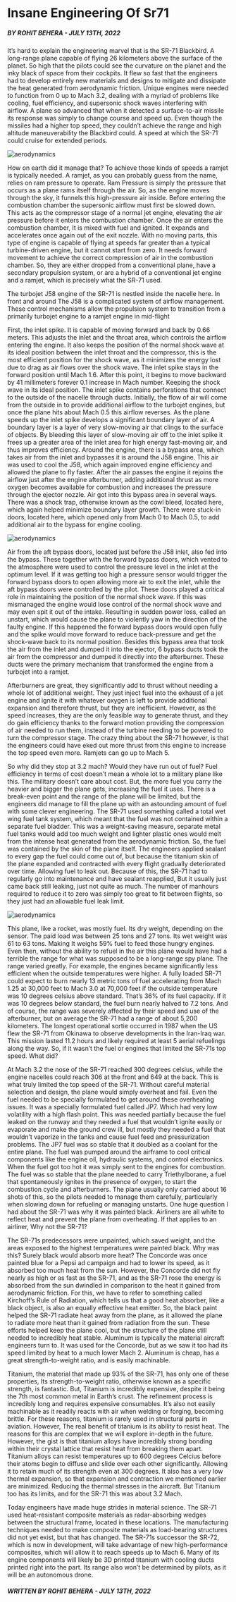 # Insane Engineering Of Sr71

##### *BY  ROHIT BEHERA - JULY 13TH, 2022*

It’s hard to explain the engineering marvel that is the SR-71 Blackbird. A long-range plane capable of flying 26 kilometers above the surface of the planet. So high that the pilots could see the curvature on the planet and the inky black of space from their cockpits. It flew so fast that the engineers had to develop entirely new materials and designs to mitigate and dissipate the heat generated from aerodynamic friction. Unique engines were needed to function from 0 up to Mach 3.2, dealing with a myriad of problems like cooling, fuel efficiency, and supersonic shock waves interfering with airflow. A plane so advanced that when it detected a surface-to-air missile its response was simply to change course and speed up. Even though the missiles had a higher top speed, they couldn’t achieve the range and high altitude maneuverability the Blackbird could. A speed at which the SR-71 could cruise for extended periods.

![aerodynamics](../../assets/images/blog/aerodynamics/2.jpg)

How on earth did it manage that? To achieve those kinds of speeds a ramjet is typically needed. A ramjet, as you can probably guess from the name, relies on ram pressure to operate. Ram Pressure is simply the pressure that occurs as a plane rams itself through the air. So, as the engine moves through the sky, it funnels this high-pressure air inside. Before entering the combustion chamber the supersonic airflow must first be slowed down. This acts as the compressor stage of a normal jet engine, elevating the air pressure before it enters the combustion chamber. Once the air enters the combustion chamber, It is mixed with fuel and ignited. It expands and accelerates once again out of the exit nozzle. With no moving parts, this type of engine is capable of flying at speeds far greater than a typical turbine-driven engine, but it cannot start from zero. It needs forward movement to achieve the correct compression of air in the combustion chamber. So, they are either dropped from a conventional plane, have a secondary propulsion system, or are a hybrid of a conventional jet engine and a ramjet, which is precisely what the SR-71 used.

The turbojet J58 engine of the SR-71 is nestled inside the nacelle here. In front and around The J58 is a complicated system of airflow management. These control mechanisms allow the propulsion system to transition from a primarily turbojet engine to a ramjet engine in mid-flight

First, the inlet spike. It is capable of moving forward and back by 0.66 meters. This adjusts the inlet and the throat area, which controls the airflow entering the engine. It also keeps the position of the normal shock wave at its ideal position between the inlet throat and the compressor, this is the most efficient position for the shock wave, as it minimizes the energy lost due to drag as air flows over the shock wave. The inlet spike stays in the forward position until Mach 1.6. After this point, it begins to move backward by 41 millimeters forever 0.1 increase in Mach number. Keeping the shock wave in its ideal position. The inlet spike contains perforations that connect to the outside of the nacelle through ducts. Initially, the flow of air will come from the outside in to provide additional airflow to the turbojet engines, but once the plane hits about Mach 0.5 this airflow reverses. As the plane speeds up the inlet spike develops a significant boundary layer of air. A boundary layer is a layer of very slow-moving air that clings to the surface of objects. By bleeding this layer of slow-moving air off to the inlet spike it frees up a greater area of the inlet area for high energy fast-moving air, and thus improves efficiency. Around the engine, there is a bypass area, which takes air from the inlet and bypasses it is around the J58 engine. This air was used to cool the J58, which again improved engine efficiency and allowed the plane to fly faster. After the air passes the engine it rejoins the airflow just after the engine afterburner, adding additional thrust as more oxygen becomes available for combustion and increases the pressure through the ejector nozzle. Air got into this bypass area in several ways. There was a shock trap, otherwise known as the cowl bleed, located here, which again helped minimize boundary layer growth. There were stuck-in doors, located here, which opened only from Mach 0 to Mach 0.5, to add additional air to the bypass for engine cooling.

![aerodynamics](../../assets/images/blog/aerodynamics/3.jpg)

Air from the aft bypass doors, located just before the J58 inlet, also fed into the bypass. These together with the forward bypass doors, which vented to the atmosphere were used to control the pressure level in the inlet at the optimum level. If it was getting too high a pressure sensor would trigger the forward bypass doors to open allowing more air to exit the inlet, while the aft bypass doors were controlled by the pilot. These doors played a critical role in maintaining the position of the normal shock wave. If this was mismanaged the engine would lose control of the normal shock wave and may even spit it out of the intake. Resulting in sudden power loss, called an unstart, which would cause the plane to violently yaw in the direction of the faulty engine. If this happened the forward bypass doors would open fully and the spike would move forward to reduce back-pressure and get the shock-wave back to its normal position. Besides this bypass area that took the air from the inlet and dumped it into the ejector, 6 bypass ducts took the air from the compressor and dumped it directly into the afterburner. These ducts were the primary mechanism that transformed the engine from a turbojet into a ramjet.

Afterburners are great, they significantly add to thrust without needing a whole lot of additional weight. They just inject fuel into the exhaust of a jet engine and ignite it with whatever oxygen is left to provide additional expansion and therefore thrust, but they are inefficient. However, as the speed increases, they are the only feasible way to generate thrust, and they do gain efficiency thanks to the forward motion providing the compression of air needed to run them, instead of the turbine needing to be powered to turn the compressor stage. The crazy thing about the SR-71 however, is that the engineers could have eked out more thrust from this engine to increase the top speed even more. Ramjets can go up to Mach 5.

So why did they stop at 3.2 mach? Would they have run out of fuel? Fuel efficiency in terms of cost doesn’t mean a whole lot to a military plane like this. The military doesn’t care about cost. But, the more fuel you carry the heavier and bigger the plane gets, increasing the fuel it uses. There is a break-even point and the range of the plane will be limited, but the engineers did manage to fill the plane up with an astounding amount of fuel with some clever engineering. The SR-71 used something called a total wet wing fuel tank system, which meant that the fuel was not contained within a separate fuel bladder. This was a weight-saving measure, separate metal fuel tanks would add too much weight and lighter plastic ones would melt from the intense heat generated from the aerodynamic friction. So, the fuel was contained by the skin of the plane itself. The engineers applied sealant to every gap the fuel could come out of, but because the titanium skin of the plane expanded and contracted with every flight gradually deteriorated over time. Allowing fuel to leak out. Because of this, the SR-71 had to regularly go into maintenance and have sealant reapplied, But it usually just came back still leaking, just not quite as much. The number of manhours required to reduce it to zero was simply too great to fit between flights, so they just had an allowable fuel leak limit.

![aerodynamics](../../assets/images/blog/aerodynamics/4.jpg)

This plane, like a rocket, was mostly fuel. Its dry weight, depending on the sensor. The paid load was between 25 tons and 27 tons. Its wet weight was 61 to 63 tons. Making It weighs 59% fuel to feed those hungry engines. Even then, without the ability to refuel in the air this plane would have had a terrible the range for what was supposed to be a long-range spy plane. The range varied greatly. For example, the engines became significantly less efficient when the outside temperatures were higher. A fully loaded SR-71 could expect to burn nearly 13 metric tons of fuel accelerating from Mach 1.25 at 30,000 feet to Mach 3.0 at 70,000 feet if the outside temperature was 10 degrees celsius above standard. That’s 36% of its fuel capacity. If it was 10 degrees below standard, the fuel burn nearly halved to 7.2 tons. And of course, the range was severely affected by their speed and use of the afterburner, but on average the SR-71 had a range of about 5,200 kilometers. The longest operational sortie occurred in 1987 when the US flew the SR-71 from Okinawa to observe developments in the Iran-Iraq war. This mission lasted 11.2 hours and likely required at least 5 aerial refuelings along the way. So, if it wasn’t the fuel or engines that limited the SR-71s top speed. What did?

At Mach 3.2 the nose of the SR-71 reached 300 degrees celsius, while the engine nacelles could reach 306 at the front and 649 at the back. This is what truly limited the top speed of the SR-71. Without careful material selection and design, the plane would simply overheat and fail. Even the fuel needed to be specially formulated to get around these overheating issues. It was a specially formulated fuel called JP7. Which had very low volatility with a high flash point. This was needed partially because the fuel leaked on the runway and they needed a fuel that wouldn’t ignite easily or evaporate and make the ground crew ill, but mostly they needed a fuel that wouldn’t vaporize in the tanks and cause fuel feed and pressurization problems. The JP7 fuel was so stable that it doubled as a coolant for the entire plane. The fuel was pumped around the airframe to cool critical components like the engine oil, hydraulic systems, and control electronics. When the fuel got too hot it was simply sent to the engines for combustion. The fuel was so stable that the plane needed to carry Triethylborane, a fuel that spontaneously ignites in the presence of oxygen, to start the combustion cycle and afterburners. The plane usually only carried about 16 shots of this, so the pilots needed to manage them carefully, particularly when slowing down for refueling or managing unstarts. One huge question I had about the SR-71 was why it was painted black. Airliners are all white to reflect heat and prevent the plane from overheating. If that applies to an airliner, Why not the SR-71?

The SR-71s predecessors were unpainted, which saved weight, and the areas exposed to the highest temperatures were painted black. Why was this? Surely black would absorb more heat? The Concorde was once painted blue for a Pepsi ad campaign and had to lower its speed, as it absorbed too much heat from the sun. However, the Concorde did not fly nearly as high or as fast as the SR-71, and as the SR-71 rose the energy is absorbed from the sun dwindled in comparison to the heat it gained from aerodynamic friction. For this, we have to refer to something called Kirchoff’s Rule of Radiation, which tells us that a good heat absorber, like a black object, is also an equally effective heat emitter. So, the black paint helped the SR-71 radiate heat away from the plane, as it allowed the plane to radiate more heat than it gained from radiation from the sun. These efforts helped keep the plane cool, but the structure of the plane still needed to incredibly heat stable. Aluminum is typically the material aircraft engineers turn to. It was used for the Concorde, but as we saw it too had its speed limited by heat to a much lower Mach 2. Aluminum is cheap, has a great strength-to-weight ratio, and is easily machinable.

Titanium, the material that made up 93% of the SR-71, has only one of these properties, Its strength-to-weight ratio, otherwise known as a specific strength, is fantastic. But, Titanium is incredibly expensive, despite it being the 7th most common metal in Earth’s crust. The refinement process is incredibly long and requires expensive consumables. It’s also not easily machinable as it readily reacts with air when welding or forging, becoming brittle. For these reasons, titanium is rarely used in structural parts in aviation. However, The real benefit of titanium is its ability to resist heat. The reasons for this are complex that we will explore in-depth in the future. However, the gist is that titanium alloys have incredibly strong bonding within their crystal lattice that resist heat from breaking them apart. Titanium alloys can resist temperatures up to 600 degrees Celcius before their atoms begin to diffuse and slide over each other significantly. Allowing it to retain much of its strength even at 300 degrees. It also has a very low thermal expansion, so that expansion and contraction we mentioned earlier are minimized. Reducing the thermal stresses in the aircraft. But Titanium too has its limits, and for the SR-71 this was about 3.2 Mach.

Today engineers have made huge strides in material science. The SR-71 used heat-resistant composite materials as radar-absorbing wedges between the structural frame, located in these locations. The manufacturing techniques needed to make composite materials as load-bearing structures did not yet exist, but that has changed. The SR-71s successor the SR-72, which is now in development, will take advantage of new high-performance composites, which will allow it to reach speeds up to Mach 6. Many of its engine components will likely be 3D printed titanium with cooling ducts printed right into the part. Its range also won’t be determined by pilots, as it will be an autonomous drone.

##### *WRITTEN BY  ROHIT BEHERA - JULY 13TH, 2022*